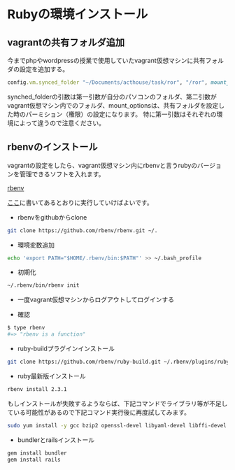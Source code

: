 # Rubyの環境インストール
## vagrantの共有フォルダ追加

今までphpやwordpressの授業で使用していたvagrant仮想マシンに共有フォルダの設定を追加する。

```ruby
config.vm.synced_folder "~/Documents/acthouse/task/ror", "/ror", mount_options: ['dmode=777','fmode=755']
```

synched_folderの引数は第一引数が自分のパソコンのフォルダ、第二引数がvagrant仮想マシン内でのフォルダ、mount_optionsは、共有フォルダを設定した時のパーミション（権限）の設定になります。
特に第一引数はそれぞれの環境によって違うので注意ください。

## rbenvのインストール
vagrantの設定をしたら、vagrant仮想マシン内にrbenvと言うrubyのバージョンを管理できるソフトを入れます。

[rbenv](https://github.com/rbenv/rbenv)

[ここ](https://github.com/rbenv/rbenv#installation)に書いてあるとおりに実行していけばよいです。

+ rbenvをgithubからclone
```bash
git clone https://github.com/rbenv/rbenv.git ~/.
```

- 環境変数追加
```bash
echo 'export PATH="$HOME/.rbenv/bin:$PATH"' >> ~/.bash_profile
```
- 初期化
```bash
~/.rbenv/bin/rbenv init
```

- 一度vagrant仮想マシンからログアウトしてログインする

- 確認
```bash
$ type rbenv
#=> "rbenv is a function"
```

- ruby-buildプラグインインストール
```bash
git clone https://github.com/rbenv/ruby-build.git ~/.rbenv/plugins/ruby-build
```

- ruby最新版インストール
```bash
rbenv install 2.3.1
```

もしインストールが失敗するようならば、下記コマンドでライブラリ等が不足している可能性があるので下記コマンド実行後に再度試してみます。

```bash
sudo yum install -y gcc bzip2 openssl-devel libyaml-devel libffi-devel readline-devel zlib-devel gdbm-devel ncurses-devel
```

- bundlerとrailsインストール
```bash
gem install bundler
gem install rails
```
